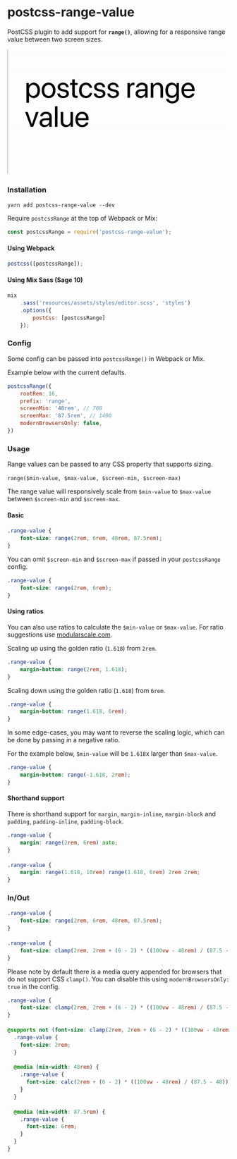 # postcss-range-value

PostCSS plugin to add support for **`range()`**, allowing for a responsive range value between two screen sizes.

<img src=".github/demo.gif" width="600px" height="auto">

### Installation

```shell
yarn add postcss-range-value --dev
```

Require `postcssRange` at the top of Webpack or Mix:
```js
const postcssRange = require('postcss-range-value');
```

#### Using Webpack

```js
postcss([postcssRange]);
```

#### Using Mix Sass (Sage 10)

```js
mix
    .sass('resources/assets/styles/editor.scss', 'styles')
    .options({
        postCss: [postcssRange]
    });
```

### Config

Some config can be passed into `postcssRange()` in Webpack or Mix. 

Example below with the current defaults.

```js
postcssRange({
    rootRem: 16,
    prefix: 'range',
    screenMin: '48rem', // 768
    screenMax: '87.5rem', // 1400
    modernBrowsersOnly: false,
})
```

### Usage

Range values can be passed to any CSS property that supports sizing.

`range($min-value, $max-value, $screen-min, $screen-max)`

The range value will responsively scale from `$min-value` to `$max-value` between `$screen-min` and `$screen-max`.

#### Basic

```scss
.range-value {
    font-size: range(2rem, 6rem, 48rem, 87.5rem);
}
```

You can omit `$screen-min` and `$screen-max` if passed in your `postcssRange` config.

```scss
.range-value {
    font-size: range(2rem, 6rem);
}
```

#### Using ratios

You can also use ratios to calculate the `$min-value` or `$max-value`. For ratio suggestions use [modularscale.com](https://www.modularscale.com/).

Scaling up using the golden ratio (`1.618`) from `2rem`.

```scss
.range-value {
    margin-bottom: range(2rem, 1.618);
}
```

Scaling down using the golden ratio (`1.618`) from `6rem`.

```scss
.range-value {
    margin-bottom: range(1.618, 6rem);
}
```

In some edge-cases, you may want to reverse the scaling logic, which can be done by passing in a negative ratio.

For the example below, `$min-value` will be `1.618`x larger than `$max-value`.

```scss
.range-value {
    margin-bottom: range(-1.618, 2rem);
}
```

#### Shorthand support

There is shorthand support for `margin`, `margin-inline`, `margin-block` and `padding`, `padding-inline`, `padding-block`.

```scss
.range-value {
    margin: range(2rem, 6rem) auto;
}

.range-value {
    margin: range(1.618, 10rem) range(1.618, 6rem) 2rem 2rem;
}
```

### In/Out

```scss
.range-value {
    font-size: range(2rem, 6rem, 48rem, 87.5rem);
}

.range-value {
    font-size: clamp(2rem, 2rem + (6 - 2) * ((100vw - 48rem) / (87.5 - 48)), 6rem);
}
```

Please note by default there is a media query appended for browsers that do not support CSS `clamp()`. You can disable this using `modernBrowsersOnly: true` in the config.

```scss
.range-value {
    font-size: clamp(2rem, 2rem + (6 - 2) * ((100vw - 48rem) / (87.5 - 48)), 6rem);
}

@supports not (font-size: clamp(2rem, 2rem + (6 - 2) * ((100vw - 48rem) / (87.5 - 48)), 6rem)) {
  .range-value {
    font-size: 2rem;
  }

  @media (min-width: 48rem) {
    .range-value {
      font-size: calc(2rem + (6 - 2) * ((100vw - 48rem) / (87.5 - 48)));
    }
  }

  @media (min-width: 87.5rem) {
    .range-value {
      font-size: 6rem;
    }
  }
}
```
